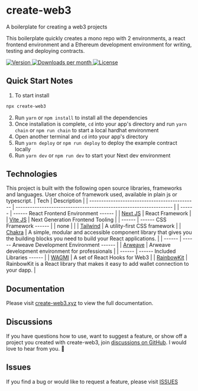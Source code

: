 # create-web3

A boilerplate for creating a web3 projects

This boilerplate quickly creates a mono repo with 2 environments, a react frontend environment and a Ethereum development environment for writing, testing and deploying contracts.

<p>
  <a href="https://www.npmjs.com/package/create-web3">
    <img src="https://img.shields.io/npm/v/create-web3" alt="Version">
  </a>
    <a href="https://www.npmjs.com/package/create-web3">
    <img src="https://img.shields.io/npm/dm/create-web3" alt="Downloads per month">
  </a>
  <a href="/LICENSE">
    <img src="https://img.shields.io/npm/l/create-web3" alt="License">
  </a>
</p>

## Quick Start Notes

1.  To start install

```bash
npx create-web3
```

2.  Run `yarn` or `npm install` to install all the dependencies
3.  Once installation is complete, `cd` into your app's directory and run `yarn chain` or `npm run chain` to start a local hardhat environment
4.  Open another terminal and `cd` into your app's directory
5.  Run `yarn deploy` or `npm run deploy` to deploy the example contract locally
6.  Run `yarn dev` or `npm run dev` to start your Next dev environment

## Technologies

This project is built with the following open source libraries, frameworks and languages. User choice of framework used, available in plain js or typescript.
| Tech | Description |
| --------------------------------------------- | ------------------------------------------------------------------ |
| ------ | ------ React Frontend Environment ------ |
| [Next JS](https://nextjs.org/) | React Framework |
| [Vite JS](https://vitejs.dev/) | Next Generation Frontend Tooling |
| ------ | ------ CSS Framework ------ |
| none | |
| [Tailwind](https://tailwindcss.com/) | A utility-first CSS framework |
| [Chakra](https://chakra-ui.com/) | A simple, modular and accessible component library that gives you the building blocks you need to build your React applications. |
| ------ | ------ Arweave Development Environment ------ |
| [Arweave](#) | Arweave development environment for professionals |
| ------ | ------ Included Libraries ------ |
| [WAGMI](https://wagmi.sh/) | A set of React Hooks for Web3 |
| [RainbowKit](https://www.rainbowkit.com/docs/introduction) | RainbowKit is a React library that makes it easy to add wallet connection to your dapp. |

## Documentation

Please visit [create-web3.xyz](https://create-web3.xyz) to view the full documentation.

## Discussions

If you have questions how to use, want to suggest a feature, or show off a project you created with create-web3, join [discussions on GitHub](https://github.com/e-roy/create-web3/discussions). I would love to hear from you. 🙂

## Issues

If you find a bug or would like to request a feature, please visit [ISSUES](https://github.com/e-roy/create-web3/issues)

